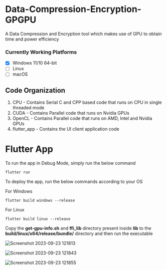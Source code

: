 # Data-Compression-Encryption-GPGPU
A Data Compression and Encryption tool which makes use of GPU to obtain time and power efficiency

### Currently Working Platforms ###

- [x] Windows 11/10 64-bit
- [ ] Linux
- [ ] macOS

## Code Organization ##
1. CPU - Contains Serial C and CPP based code that runs on CPU in single threaded mode
2. CUDA - Contains Parallel code that runs on Nvidia GPUs
3. OpenCL - Contains Parallel code that runs on AMD, Intel and Nvidia GPUs
4. flutter_app - Contains the UI client application code

# Flutter App #
To run the app in Debug Mode, simply run the below command
```shell
flutter run
```

To deploy the app, run the below commands according to your OS

For Windows
```shell
flutter build windows --release
```

For Linux
```shell
flutter build linux --release
```

Copy the **get-gpu-info.sh** and **ffi_lib** directory present inside **lib** to the **build/linux/x64/release/bundle/** directory and then run the executable


![Screenshot 2023-09-23 121813](https://github.com/AtharvNatu/Flutter-GPU-Detection/assets/66716779/b8ff8e60-642a-41a1-8bd1-a08cac3b62f8)

![Screenshot 2023-09-23 121843](https://github.com/AtharvNatu/Flutter-GPU-Detection/assets/66716779/7feb4c79-4eb5-497e-bd89-71f3f6780ade)

![Screenshot 2023-09-23 121855](https://github.com/AtharvNatu/Flutter-GPU-Detection/assets/66716779/54c80232-7bb6-4196-bde7-55b2d871faa5)
